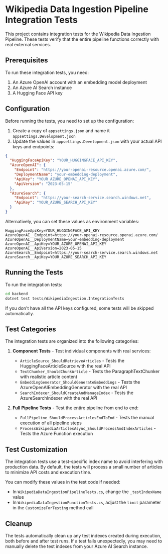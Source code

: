 # Wikipedia Data Ingestion Pipeline Integration Tests

This project contains integration tests for the Wikipedia Data Ingestion Pipeline. These tests verify that the entire pipeline functions correctly with real external services.

## Prerequisites

To run these integration tests, you need:

1. An Azure OpenAI account with an embedding model deployment
2. An Azure AI Search instance
3. A Hugging Face API key

## Configuration

Before running the tests, you need to set up the configuration:

1. Create a copy of `appsettings.json` and name it `appsettings.Development.json`
2. Update the values in `appsettings.Development.json` with your actual API keys and endpoints:

```json
{
  "HuggingFaceApiKey": "YOUR_HUGGINGFACE_API_KEY",
  "AzureOpenAI": {
    "Endpoint": "https://your-openai-resource.openai.azure.com/",
    "DeploymentName": "your-embedding-deployment",
    "ApiKey": "YOUR_AZURE_OPENAI_API_KEY",
    "ApiVersion": "2023-05-15"
  },
  "AzureSearch": {
    "Endpoint": "https://your-search-service.search.windows.net",
    "ApiKey": "YOUR_AZURE_SEARCH_API_KEY"
  }
}
```

Alternatively, you can set these values as environment variables:

```
HuggingFaceApiKey=YOUR_HUGGINGFACE_API_KEY
AzureOpenAI__Endpoint=https://your-openai-resource.openai.azure.com/
AzureOpenAI__DeploymentName=your-embedding-deployment
AzureOpenAI__ApiKey=YOUR_AZURE_OPENAI_API_KEY
AzureOpenAI__ApiVersion=2023-05-15
AzureSearch__Endpoint=https://your-search-service.search.windows.net
AzureSearch__ApiKey=YOUR_AZURE_SEARCH_API_KEY
```

## Running the Tests

To run the integration tests:

```bash
cd backend
dotnet test tests/WikipediaIngestion.IntegrationTests
```

If you don't have all the API keys configured, some tests will be skipped automatically.

## Test Categories

The integration tests are organized into the following categories:

1. **Component Tests** - Test individual components with real services:
   - `ArticleSource_ShouldRetrieveArticles` - Tests the HuggingFaceArticleSource with the real API
   - `TextChunker_ShouldChunkArticle` - Tests the ParagraphTextChunker with realistic article content
   - `EmbeddingGenerator_ShouldGenerateEmbeddings` - Tests the AzureOpenAIEmbeddingGenerator with the real API
   - `SearchIndexer_ShouldCreateAndManageIndex` - Tests the AzureSearchIndexer with the real API

2. **Full Pipeline Tests** - Test the entire pipeline from end to end:
   - `FullPipeline_ShouldProcessArticlesEndToEnd` - Tests the manual execution of all pipeline steps
   - `ProcessWikipediaArticlesAsync_ShouldProcessAndIndexArticles` - Tests the Azure Function execution

## Test Customization

The integration tests use a test-specific index name to avoid interfering with production data. By default, the tests will process a small number of articles to minimize API costs and execution time.

You can modify these values in the test code if needed:

- In `WikipediaDataIngestionPipelineTests.cs`, change the `_testIndexName` value
- In `WikipediaDataIngestionFunctionTests.cs`, adjust the `limit` parameter in the `CustomizeForTesting` method call

## Cleanup

The tests automatically clean up any test indexes created during execution, both before and after test runs. If a test fails unexpectedly, you may need to manually delete the test indexes from your Azure AI Search instance. 